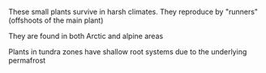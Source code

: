 These small plants survive in harsh climates. They reproduce by "runners" (offshoots of the main plant)

They are found in both Arctic and alpine areas

Plants in tundra zones have shallow root systems due to the underlying permafrost